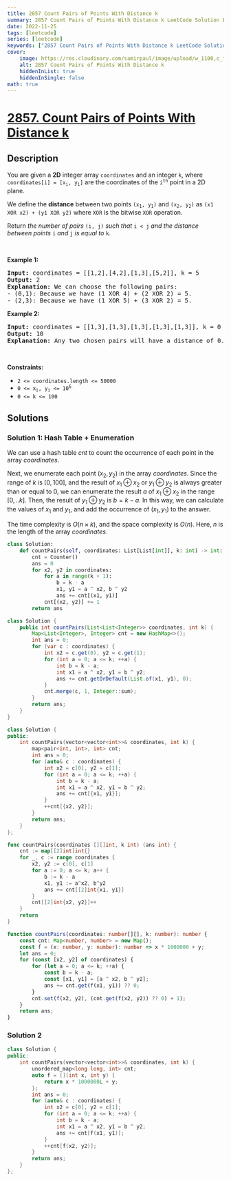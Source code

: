```yaml
---
title: 2857 Count Pairs of Points With Distance k
summary: 2857 Count Pairs of Points With Distance k LeetCode Solution Explained
date: 2022-11-25
tags: [leetcode]
series: [leetcode]
keywords: ["2857 Count Pairs of Points With Distance k LeetCode Solution Explained in all languages", "2857 Count Pairs of Points With Distance k", "LeetCode", "leetcode solution in Python3 C++ Java Go PHP Ruby Swift TypeScript Rust C# JavaScript C", "GeeksforGeeks", "InterviewBit", "Coding Ninjas", "HackerRank", "HackerEarth", "CodeChef", "TopCoder", "AlgoExpert", "freeCodeCamp", "Codeforces", "GitHub", "AtCoder", "Samir Paul"]
cover:
    image: https://res.cloudinary.com/samirpaul/image/upload/w_1100,c_fit,co_rgb:FFFFFF,l_text:Arial_75_bold:2857 Count Pairs of Points With Distance k - Solution Explained/problem-solving.webp
    alt: 2857 Count Pairs of Points With Distance k
    hiddenInList: true
    hiddenInSingle: false
math: true
---
```



# [2857. Count Pairs of Points With Distance k](https://leetcode.com/problems/count-pairs-of-points-with-distance-k)


## Description

<p>You are given a <strong>2D</strong> integer array <code>coordinates</code> and an integer <code>k</code>, where <code>coordinates[i] = [x<sub>i</sub>, y<sub>i</sub>]</code> are the coordinates of the <code>i<sup>th</sup></code> point in a 2D plane.</p>

<p>We define the <strong>distance</strong> between two points <code>(x<sub>1</sub>, y<sub>1</sub>)</code> and <code>(x<sub>2</sub>, y<sub>2</sub>)</code> as <code>(x1 XOR x2) + (y1 XOR y2)</code> where <code>XOR</code> is the bitwise <code>XOR</code> operation.</p>

<p>Return <em>the number of pairs </em><code>(i, j)</code><em> such that </em><code>i &lt; j</code><em> and the distance between points </em><code>i</code><em> and </em><code>j</code><em> is equal to </em><code>k</code>.</p>

<p>&nbsp;</p>
<p><strong class="example">Example 1:</strong></p>

<pre>
<strong>Input:</strong> coordinates = [[1,2],[4,2],[1,3],[5,2]], k = 5
<strong>Output:</strong> 2
<strong>Explanation:</strong> We can choose the following pairs:
- (0,1): Because we have (1 XOR 4) + (2 XOR 2) = 5.
- (2,3): Because we have (1 XOR 5) + (3 XOR 2) = 5.
</pre>

<p><strong class="example">Example 2:</strong></p>

<pre>
<strong>Input:</strong> coordinates = [[1,3],[1,3],[1,3],[1,3],[1,3]], k = 0
<strong>Output:</strong> 10
<strong>Explanation:</strong> Any two chosen pairs will have a distance of 0. There are 10 ways to choose two pairs.
</pre>

<p>&nbsp;</p>
<p><strong>Constraints:</strong></p>

<ul>
	<li><code>2 &lt;= coordinates.length &lt;= 50000</code></li>
	<li><code>0 &lt;= x<sub>i</sub>, y<sub>i</sub> &lt;= 10<sup>6</sup></code></li>
	<li><code>0 &lt;= k &lt;= 100</code></li>
</ul>

## Solutions

### Solution 1: Hash Table + Enumeration

We can use a hash table $cnt$ to count the occurrence of each point in the array $coordinates$.

Next, we enumerate each point $(x_2, y_2)$ in the array $coordinates$. Since the range of $k$ is $[0, 100]$, and the result of $x_1 \oplus x_2$ or $y_1 \oplus y_2$ is always greater than or equal to $0$, we can enumerate the result $a$ of $x_1 \oplus x_2$ in the range $[0,..k]$. Then, the result of $y_1 \oplus y_2$ is $b = k - a$. In this way, we can calculate the values of $x_1$ and $y_1$, and add the occurrence of $(x_1, y_1)$ to the answer.

The time complexity is $O(n \times k)$, and the space complexity is $O(n)$. Here, $n$ is the length of the array $coordinates$.

<!-- tabs:start -->

```python
class Solution:
    def countPairs(self, coordinates: List[List[int]], k: int) -> int:
        cnt = Counter()
        ans = 0
        for x2, y2 in coordinates:
            for a in range(k + 1):
                b = k - a
                x1, y1 = a ^ x2, b ^ y2
                ans += cnt[(x1, y1)]
            cnt[(x2, y2)] += 1
        return ans
```

```java
class Solution {
    public int countPairs(List<List<Integer>> coordinates, int k) {
        Map<List<Integer>, Integer> cnt = new HashMap<>();
        int ans = 0;
        for (var c : coordinates) {
            int x2 = c.get(0), y2 = c.get(1);
            for (int a = 0; a <= k; ++a) {
                int b = k - a;
                int x1 = a ^ x2, y1 = b ^ y2;
                ans += cnt.getOrDefault(List.of(x1, y1), 0);
            }
            cnt.merge(c, 1, Integer::sum);
        }
        return ans;
    }
}
```

```cpp
class Solution {
public:
    int countPairs(vector<vector<int>>& coordinates, int k) {
        map<pair<int, int>, int> cnt;
        int ans = 0;
        for (auto& c : coordinates) {
            int x2 = c[0], y2 = c[1];
            for (int a = 0; a <= k; ++a) {
                int b = k - a;
                int x1 = a ^ x2, y1 = b ^ y2;
                ans += cnt[{x1, y1}];
            }
            ++cnt[{x2, y2}];
        }
        return ans;
    }
};
```

```go
func countPairs(coordinates [][]int, k int) (ans int) {
	cnt := map[[2]int]int{}
	for _, c := range coordinates {
		x2, y2 := c[0], c[1]
		for a := 0; a <= k; a++ {
			b := k - a
			x1, y1 := a^x2, b^y2
			ans += cnt[[2]int{x1, y1}]
		}
		cnt[[2]int{x2, y2}]++
	}
	return
}
```

```ts
function countPairs(coordinates: number[][], k: number): number {
    const cnt: Map<number, number> = new Map();
    const f = (x: number, y: number): number => x * 1000000 + y;
    let ans = 0;
    for (const [x2, y2] of coordinates) {
        for (let a = 0; a <= k; ++a) {
            const b = k - a;
            const [x1, y1] = [a ^ x2, b ^ y2];
            ans += cnt.get(f(x1, y1)) ?? 0;
        }
        cnt.set(f(x2, y2), (cnt.get(f(x2, y2)) ?? 0) + 1);
    }
    return ans;
}
```

<!-- tabs:end -->

### Solution 2

<!-- tabs:start -->

```cpp
class Solution {
public:
    int countPairs(vector<vector<int>>& coordinates, int k) {
        unordered_map<long long, int> cnt;
        auto f = [](int x, int y) {
            return x * 1000000L + y;
        };
        int ans = 0;
        for (auto& c : coordinates) {
            int x2 = c[0], y2 = c[1];
            for (int a = 0; a <= k; ++a) {
                int b = k - a;
                int x1 = a ^ x2, y1 = b ^ y2;
                ans += cnt[f(x1, y1)];
            }
            ++cnt[f(x2, y2)];
        }
        return ans;
    }
};
```

<!-- tabs:end -->

<!-- end -->
